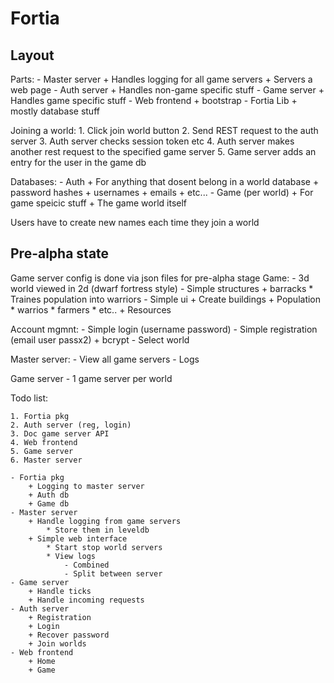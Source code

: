 # Fortia

## Layout

Parts:
    - Master server
        + Handles logging for all game servers
        + Servers a web page
    - Auth server
        + Handles non-game specific stuff
    - Game server
        + Handles game specific stuff
    - Web frontend
        + bootstrap
    - Fortia Lib
        + mostly database stuff

Joining a world:
    1. Click join world button
    2. Send REST request to the auth server
    3. Auth server checks session token etc
    4. Auth server makes another rest request to the specified game server
    5. Game server adds an entry for the user in the game db

Databases:
    - Auth
        + For anything that dosent belong in a world database
        + password hashes
        + usernames
        + emails
        + etc... 
    - Game (per world)
        + For game speicic stuff
        + The game world itself
        
Users have to create new names each time they join a world

## Pre-alpha state
Game server config is done via json files for pre-alpha stage
Game:
    - 3d world viewed in 2d (dwarf fortress style)
    - Simple structures
        + barracks
            * Traines population into warriors
    - Simple ui
        + Create buildings
        + Population
            * warrios
            * farmers
            * etc..
        + Resources
    
Account mgmnt:
    - Simple login (username password)
    - Simple registration (email user passx2)
        + bcrypt
    - Select world

Master server:
    - View all game servers
    - Logs

Game server
    - 1 game server per world 

Todo list:
    
    1. Fortia pkg
    2. Auth server (reg, login)
    3. Doc game server API
    4. Web frontend
    5. Game server
    6. Master server

    - Fortia pkg
        + Logging to master server
        + Auth db
        + Game db
    - Master server
        + Handle logging from game servers
            * Store them in leveldb
        + Simple web interface
            * Start stop world servers
            * View logs
                - Combined
                - Split between server
    - Game server
        + Handle ticks
        + Handle incoming requests
    - Auth server
        + Registration
        + Login
        + Recover password
        + Join worlds
    - Web frontend
        + Home
        + Game
